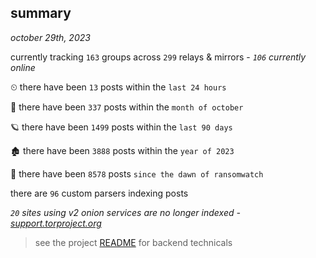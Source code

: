 
## summary
_october 29th, 2023_

currently tracking `163` groups across `299` relays & mirrors - _`106` currently online_

⏲ there have been `13` posts within the `last 24 hours`

🦈 there have been `337` posts within the `month of october`

🪐 there have been `1499` posts within the `last 90 days`

🏚 there have been `3888` posts within the `year of 2023`

🦕 there have been `8578` posts `since the dawn of ransomwatch`

there are `96` custom parsers indexing posts

_`20` sites using v2 onion services are no longer indexed - [support.torproject.org](https://support.torproject.org/onionservices/v2-deprecation/)_

> see the project [README](https://github.com/joshhighet/ransomwatch#ransomwatch--) for backend technicals
